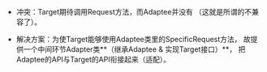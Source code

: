 * 冲突：Target期待调用Request方法，而Adaptee并没有
  （这就是所谓的不兼容了）。

* 解决方案：为使Target能够使用Adaptee类里的SpecificRequest方法，
  故提供一个中间环节Adapter类**（继承Adaptee & 实现Target接口）**，
  把Adaptee的API与Target的API衔接起来（适配）。